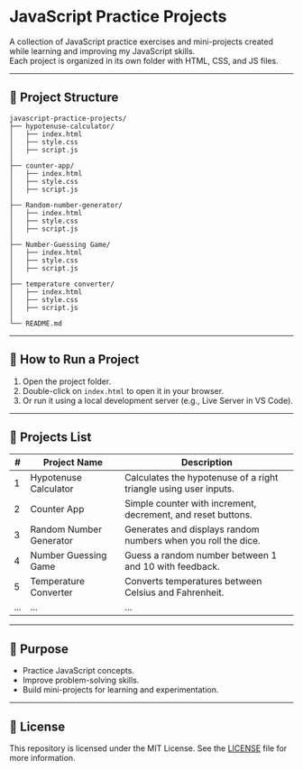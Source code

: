 # JavaScript Practice Projects

A collection of JavaScript practice exercises and mini-projects created while learning and improving my JavaScript skills.  
Each project is organized in its own folder with HTML, CSS, and JS files.

---

## 📂 Project Structure

```
javascript-practice-projects/
├── hypotenuse-calculator/
│   ├── index.html
│   ├── style.css
│   ├── script.js
│
├── counter-app/
│   ├── index.html
│   ├── style.css
│   ├── script.js
│
├── Random-number-generator/
│   ├── index.html
│   ├── style.css
│   ├── script.js
│
├── Number-Guessing Game/
│   ├── index.html
│   ├── style.css
│   ├── script.js
│
├── temperature converter/
│   ├── index.html
│   ├── style.css
│   ├── script.js
│
└── README.md
```

---

## 🚀 How to Run a Project

1. Open the project folder.
2. Double-click on `index.html` to open it in your browser.
3. Or run it using a local development server (e.g., Live Server in VS Code).

---

## 📌 Projects List

| #   | Project Name            | Description                                                      |
| --- | ----------------------- | ---------------------------------------------------------------- |
| 1   | Hypotenuse Calculator   | Calculates the hypotenuse of a right triangle using user inputs. |
| 2   | Counter App             | Simple counter with increment, decrement, and reset buttons.     |
| 3   | Random Number Generator | Generates and displays random numbers when you roll the dice.    |
| 4   | Number Guessing Game    | Guess a random number between 1 and 10 with feedback.            |
| 5   | Temperature Converter   | Converts temperatures between Celsius and Fahrenheit.            |
| ... | ...                     | ...                                                              |

---

## 🎯 Purpose

- Practice JavaScript concepts.
- Improve problem-solving skills.
- Build mini-projects for learning and experimentation.

---

## 📜 License

This repository is licensed under the MIT License. See the [LICENSE](LICENSE) file for more information.





